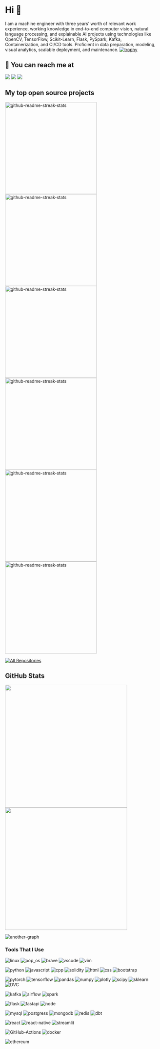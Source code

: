 # Hi 👋

I am a machine engineer with three years’ worth of relevant work experience, working knowledge in end-to-end <be> 
computer vision, natural language processing, and explainable AI projects using technologies like OpenCV, TensorFlow, <be> 
Scikit-Learn, Flask, PySpark, Kafka, <br> Containerization, and CI/CD tools. Proficient in data preparation, modeling, <be> 
visual analytics, scalable deployment,  and maintenance.
[![trophy](https://github-profile-trophy.vercel.app/?username=ryo-ma)](https://github.com/ryo-ma/github-profile-trophy)

## 📣 You can reach me at

<a href="https://www.linkedin.com/in/degagawolde/" target="_blank"><img src="https://img.shields.io/badge/linkedin-0077B5.svg?style=flat&logo=linkedin&logoColor=white"/></a>&nbsp;<a href="https://twitter.com/irraaangorree"><img src="https://img.shields.io/badge/twitter-1DA1F2.svg?style=flat&logo=twitter&logoColor=white"/></a>&nbsp;<a href="https://medium.com/@degagawolde" target="_blank"><img src="https://img.shields.io/badge/Medium-12100E?style=flat&logo=medium&logoColor=white"/></a> &nbsp;

## My top open source projects
<p align="left">
  <a href="https://github.com/degagawolde/DeepLearningBasedTBDiagnosis"><img width="300" src="https://denvercoder1-github-readme-stats.vercel.app/api/pin/?username=degagawolde&repo=DeepLearningBasedTBDiagnosis&theme=react&bg_color=060B0D&icon_color=F8D866&hide_border=true&show_icons=false" alt="github-readme-streak-stats"></a>
  <a href="https://github.com/degagawolde/twitter-data-analysis"><img width="300" src="https://denvercoder1-github-readme-stats.vercel.app/api/pin/?username=degagawolde&repo=twitter-data-analysis&theme=react&bg_color=060B0D&icon_color=F8D866&hide_border=true&show_icons=false" alt="github-readme-streak-stats"></a>  
  <a href="https://github.com/degagawolde/in-context-learning"><img width="300" src="https://denvercoder1-github-readme-stats.vercel.app/api/pin/?username=degagawolde&repo=in-context-learning&theme=react&bg_color=060B0D&icon_color=F8D866&hide_border=true&show_icons=false" alt="github-readme-streak-stats"></a>  
  <a href="https://github.com/degagawolde/creative-optimisation-cv"><img width="300" src="https://denvercoder1-github-readme-stats.vercel.app/api/pin/?username=degagawolde&repo=creative-optimisation-cv&theme=react&bg_color=060B0D&icon_color=F8D866&hide_border=true&show_icons=false" alt="github-readme-streak-stats"></a>  
  <a href="https://github.com/degagawolde/User-Analytics-Telecommunication-Industry"><img width="300" src="https://denvercoder1-github-readme-stats.vercel.app/api/pin/?username=degagawolde&repo=User-Analytics-Telecommunication-Industry&theme=react&bg_color=060B0D&icon_color=F8D866&hide_border=true&show_icons=false" alt="github-readme-streak-stats"></a>  
  <a href="https://github.com/degagawolde/kafka-airflow-spark-pipeline"><img width="300" src="https://denvercoder1-github-readme-stats.vercel.app/api/pin/?username=degagawolde&repo=kafka-airflow-spark-pipeline&theme=react&bg_color=060B0D&icon_color=F8D866&hide_border=true&show_icons=false" alt="github-readme-streak-stats"></a>
</p>

<p align="left">
  <a href="https://github.com/degagawolde?tab=repositories&sort=stargazers"><img alt="All Repositories" title="All Repositories" src="https://custom-icon-badges.herokuapp.com/badge/-All%20Repos-2962FF?style=for-the-badge&logoColor=white&logo=repo&bg_color=060B0D"/></a>
</p>


## GitHub Stats

<p align="left">
  <a href="https://github.com/degagawolde">
    <img width="400px" src="https://github-readme-stats-eight-theta.vercel.app/api?username=degagawolde&show_icons=true&theme=react&include_all_commits=true&count_private=true&hide_border=true&bg_color=060B0D"/>
    <img width="400px" src="https://github-readme-streak-stats.herokuapp.com/?user=degagawolde&theme=black-ice&hide_border=true&stroke=0000&background=060B0D">
  </a>

 
<!-- ![activity-graph](https://activity-graph.herokuapp.com/graph?username=degagawolde&theme=minimal)  -->

 
![another-graph](https://github-profile-summary-cards.vercel.app/api/cards/profile-details?username=degagawolde&theme=2077&include_all_commits=true&count_private=true) 


### Tools That I Use

![linux][linux-icon] ![pop_os][pop_os-icon] ![brave][brave-icon] ![vscode][vscode-icon] ![vim][vim-icon]

![python][python-icon] ![javascript][javascript-icon] ![cpp][cpp-icon] ![solidity][solidity-icon] ![html][html-icon] ![css][css-icon] ![bootstrap][bootstrap-icon]

![pytorch][pytorch-icon] ![tensorflow][tensorflow-icon] ![pandas][pandas-icon] ![numpy][numpy-icon] ![plotly][plotly-icon] ![scipy][scipy-icon] ![sklearn][sklearn-icon] ![DVC][dvc-icon]

![kafka][kafka-icon] ![airflow][airflow-icon] ![spark][spark-icon]

![flask][flask-icon] ![fastapi][fast-api-icon] ![node][node-icon]

![mysql][mysql-icon] ![postgress][postgress-icon] ![mongodb][mongo-icon] ![redis][redis-icon] ![dbt][dbt-icon]

![react][react-icon] ![react-native][react-native-icon] ![streamlit][streamlit-icon]

![GitHub-Actions][github-action-icon] ![docker][docker-icon]

![ethereum][ethereum-icon]


[linux-icon]: https://img.shields.io/badge/Linux-FCC624?style=flat&logo=linux&logoColor=black
[pop_os-icon]: https://img.shields.io/badge/Pop!_OS-48B9C7?style=flat&logo=Pop!_OS&logoColor=white
[vscode-icon]: https://img.shields.io/badge/-Visual%20Studio%20Code-23A9F2?style=flat&logo=Visual%20Studio%20Code&logoColor=white
[vim-icon]: https://img.shields.io/badge/VIM-%2311AB00.svg?style=flat&logo=vim&logoColor=white
[brave-icon]: https://img.shields.io/badge/Brave-FB542B?style=flat&logo=Brave&logoColor=white
[github-action-icon]: https://img.shields.io/badge/github%20actions-%232671E5.svg?style=flat&logo=githubactions&logoColor=white

[mysql-icon]: https://img.shields.io/badge/mysql-%2300f.svg?style=flat&logo=mysql&logoColor=white
[mongo-icon]: https://img.shields.io/badge/MongoDB-%234ea94b.svg?style=flat&logo=mongodb&logoColor=white
[postgress-icon]: https://img.shields.io/badge/postgres-%23316192.svg?style=flat&logo=postgresql&logoColor=white
[redis-icon]: https://img.shields.io/badge/redis-%23DD0031.svg?style=flat&logo=redis&logoColor=white

[kafka-icon]: https://img.shields.io/badge/Apache%20Kafka-000?style=flat&logo=apachekafka
[bootstrap-icon]: https://img.shields.io/badge/bootstrap-%23563D7C.svg?style=flat&logo=bootstrap&logoColor=white
[fast-api-icon]: https://img.shields.io/badge/FastAPI-005571?style=flat&logo=fastapi
[flask-icon]: https://img.shields.io/badge/flask-%23000.svg?style=flat&logo=flask&logoColor=white
[node-icon]: https://img.shields.io/badge/node.js-6DA55F?style=flat&logo=node.js&logoColor=white
[react-icon]: https://img.shields.io/badge/react-%2320232a.svg?style=flat&logo=react&logoColor=%2361DAFB
[react-native-icon]: https://img.shields.io/badge/react_native-%2320232a.svg?style=flat&logo=react&logoColor=%2361DAFB
[streamlit-icon]: https://img.shields.io/badge/-Streamlit-05122A?style=flat&logo=Streamlit;

[vercel-icon]: https://img.shields.io/badge/vercel-%23000000.svg?style=flat&logo=vercel&logoColor=white
[netlify-icon]: https://img.shields.io/badge/netlify-%23000000.svg?style=flat&logo=netlify&logoColor=#00C7B7

[python-icon]: https://img.shields.io/badge/Python-14354C?style=flat&logo=python&logoColor=white
[cpp-icon]: https://img.shields.io/badge/c++-%2300599C.svg?style=flat&logo=c%2B%2B&logoColor=white
[html-icon]: https://img.shields.io/badge/html5-%23E34F26.svg?style=flat&logo=html5&logoColor=white
[css-icon]: https://img.shields.io/badge/css3-%231572B6.svg?style=flat&logo=css3&logoColor=white
[javascript-icon]: https://img.shields.io/badge/javascript-%23323330.svg?style=flat&logo=javascript&logoColor=%23F7DF1E
[shell-script-icon]: https://img.shields.io/badge/javascript-%23323330.svg?style=flat&logo=javascript&logoColor=%23F7DF1E
[solidity-icon]: https://img.shields.io/badge/Solidity-%23363636.svg?style=flat&logo=solidity&logoColor=white

[plotly-icon]: https://img.shields.io/badge/Plotly-%233F4F75.svg?style=flat&logo=plotly&logoColor=white
[pytorch-icon]: https://img.shields.io/badge/PyTorch-%23EE4C2C.svg?style=flat&logo=PyTorch&logoColor=white
[tensorflow-icon]: https://img.shields.io/badge/TensorFlow-%23FF6F00.svg?style=flat&logo=TensorFlow&logoColor=white
[numpy-icon]: https://img.shields.io/badge/numpy-%23013243.svg?style=flat&logo=numpy&logoColor=white
[pandas-icon]: https://img.shields.io/badge/pandas-%23150458.svg?style=flat&logo=pandas&logoColor=white
[sklearn-icon]: https://img.shields.io/badge/scikit--learn-%23F7931E.svg?style=flat&logo=scikit-learn&logoColor=white
[scipy-icon]: https://img.shields.io/badge/SciPy-%230C55A5.svg?style=flat&logo=scipy&logoColor=%white
[dvc-icon]: https://img.shields.io/badge/-DVC-05122A?style=flat&logo=DVC
[dbt-icon]: https://img.shields.io/badge/dbt-FF694B?style=flat&logo=dbt&logoColor=white
[docker-icon]: https://img.shields.io/badge/docker-%230db7ed.svg?style=flat&logo=docker&logoColor=white
[arduino-icon]: https://img.shields.io/badge/-Arduino-00979D?style=flat&logo=Arduino&logoColor=white
[raspberry-pi-icon]: https://img.shields.io/badge/-RaspberryPi-C51A4A?style=flat&logo=Raspberry-Pi
[airflow-icon]: https://img.shields.io/badge/Apache%20Airflow-017CEE?style=flat&logo=Apache%20Airflow&logoColor=white
[spark-icon]: https://img.shields.io/badge/Apache_Spark-FFFFFF?style=flat&logo=apachespark&logoColor=#E35A16

[upwork-icon]: https://img.shields.io/badge/UpWork-6FDA44?style=flat&logo=Upwork&logoColor=white

[ethereum-icon]: https://img.shields.io/badge/Ethereum-3C3C3D?style=flat&logo=Ethereum&logoColor=white

[fhir-page]: https://www.hl7.org/fhir/overview.html
[gdl-book]: https://geometricdeeplearning.com/
